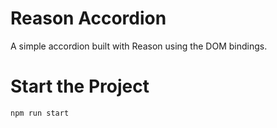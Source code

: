 # Reason Accordion

A simple accordion built with Reason using the DOM bindings.

# Start the Project

```
npm run start
```
